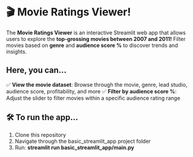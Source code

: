 # 🎬 Movie Ratings Viewer!

The **Movie Ratings Viewer** is an interactive Streamlit web app that allows users to explore the **top-grossing movies between 2007 and 2011!** Filter movies based on **genre** and **audience score %** to discover trends and insights.

## Here, you can...
✅ **View the movie dataset**: Browse through the movie, genre, lead studio, audience score, profitability, and more
✅ **Filter by audience score %**: Adjust the slider to filter movies within a specific audience rating range

## 🛠️ To run the app...
1. Clone this repository
2. Navigate through the basic_streamlit_app project folder
3. Run: **streamlit run basic_streamlit_app/main.py**

